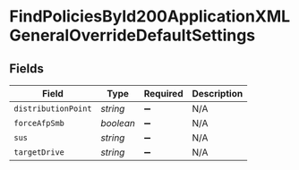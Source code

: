 # FindPoliciesById200ApplicationXMLGeneralOverrideDefaultSettings


## Fields

| Field               | Type                | Required            | Description         |
| ------------------- | ------------------- | ------------------- | ------------------- |
| `distributionPoint` | *string*            | :heavy_minus_sign:  | N/A                 |
| `forceAfpSmb`       | *boolean*           | :heavy_minus_sign:  | N/A                 |
| `sus`               | *string*            | :heavy_minus_sign:  | N/A                 |
| `targetDrive`       | *string*            | :heavy_minus_sign:  | N/A                 |